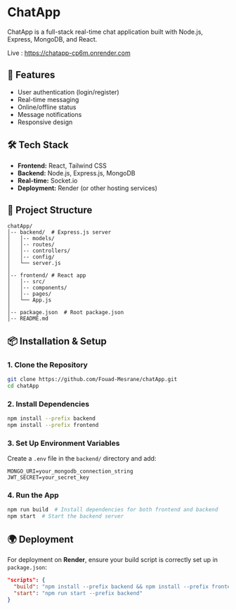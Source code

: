 
# ChatApp

ChatApp is a full-stack real-time chat application built with Node.js, Express, MongoDB, and React.

Live : https://chatapp-cp6m.onrender.com

## 🚀 Features

- User authentication (login/register)
- Real-time messaging
- Online/offline status
- Message notifications
- Responsive design

## 🛠 Tech Stack

- **Frontend:** React, Tailwind CSS
- **Backend:** Node.js, Express.js, MongoDB
- **Real-time:** Socket.io
- **Deployment:** Render (or other hosting services)

## 📂 Project Structure

```
chatApp/
│-- backend/  # Express.js server
│   │-- models/
│   │-- routes/
│   │-- controllers/
│   │-- config/
│   └── server.js
│
│-- frontend/ # React app
│   │-- src/
│   │-- components/
│   │-- pages/
│   └── App.js
│
│-- package.json  # Root package.json
│-- README.md
```

## 📦 Installation & Setup

### **1. Clone the Repository**

```sh
git clone https://github.com/Fouad-Mesrane/chatApp.git
cd chatApp
```

### **2. Install Dependencies**

```sh
npm install --prefix backend
npm install --prefix frontend
```

### **3. Set Up Environment Variables**

Create a `.env` file in the `backend/` directory and add:

```
MONGO_URI=your_mongodb_connection_string
JWT_SECRET=your_secret_key
```

### **4. Run the App**

```sh
npm run build  # Install dependencies for both frontend and backend
npm start  # Start the backend server
```

## 🌍 Deployment

For deployment on **Render**, ensure your build script is correctly set up in `package.json`:

```json
"scripts": {
  "build": "npm install --prefix backend && npm install --prefix frontend && npm run build --prefix frontend",
  "start": "npm run start --prefix backend"
}
```



